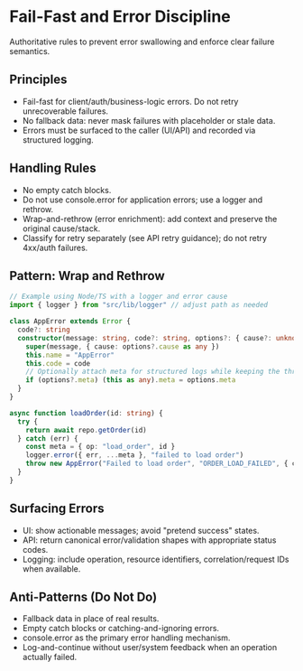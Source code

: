 # Fail-Fast and Error Discipline

Authoritative rules to prevent error swallowing and enforce clear failure semantics.

## Principles
- Fail-fast for client/auth/business-logic errors. Do not retry unrecoverable failures.
- No fallback data: never mask failures with placeholder or stale data.
- Errors must be surfaced to the caller (UI/API) and recorded via structured logging.

## Handling Rules
- No empty catch blocks.
- Do not use console.error for application errors; use a logger and rethrow.
- Wrap-and-rethrow (error enrichment): add context and preserve the original cause/stack.
- Classify for retry separately (see API retry guidance); do not retry 4xx/auth failures.

## Pattern: Wrap and Rethrow
```ts
// Example using Node/TS with a logger and error cause
import { logger } from "src/lib/logger" // adjust path as needed

class AppError extends Error {
  code?: string
  constructor(message: string, code?: string, options?: { cause?: unknown; meta?: Record<string, unknown> }) {
    super(message, { cause: options?.cause as any })
    this.name = "AppError"
    this.code = code
    // Optionally attach meta for structured logs while keeping the thrown value simple
    if (options?.meta) (this as any).meta = options.meta
  }
}

async function loadOrder(id: string) {
  try {
    return await repo.getOrder(id)
  } catch (err) {
    const meta = { op: "load_order", id }
    logger.error({ err, ...meta }, "failed to load order")
    throw new AppError("Failed to load order", "ORDER_LOAD_FAILED", { cause: err, meta })
  }
}
```

## Surfacing Errors
- UI: show actionable messages; avoid "pretend success" states.
- API: return canonical error/validation shapes with appropriate status codes.
- Logging: include operation, resource identifiers, correlation/request IDs when available.

## Anti-Patterns (Do Not Do)
- Fallback data in place of real results.
- Empty catch blocks or catching-and-ignoring errors.
- console.error as the primary error handling mechanism.
- Log-and-continue without user/system feedback when an operation actually failed.
